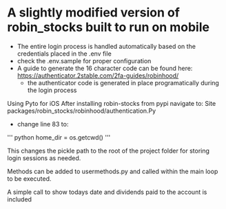 # A slightly modified version of robin_stocks built to run on mobile 
 + The entire login process is handled automatically based on the credentials placed in the .env file
 + check the .env.sample for proper configuration
 + A guide to generate the 16 character code can be found here:
     https://authenticator.2stable.com/2fa-guides/robinhood/
     + the authenticator code is generated in place programatically during the login process
 
 Using Pyto for iOS
 After installing robin-stocks from pypi navigate to:
 Site packages/robin_stocks/robinhood/authentication.Py
 + change line 83 to:

''' python
home_dir = os.getcwd()
'''

This changes the pickle path to the root of the project folder for storing login sessions as needed. 

Methods can be added to usermethods.py and called within the main loop to be executed. 

A simple call to show todays date and dividends paid to the account is included